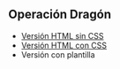 ## Operación Dragón

* [Versión HTML sin CSS](https://a19rubenfi.github.io/CSSRuben/v0/)
* [Versión HTML con CSS](https://a19rubenfi.github.io/CSSRuben/v1/)
* Versión con plantilla
